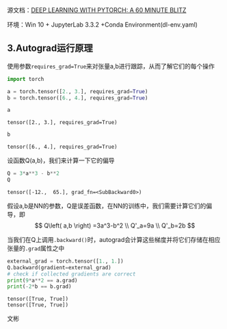 源文档：[DEEP LEARNING WITH PYTORCH: A 60 MINUTE BLITZ](https://pytorch.org/tutorials/beginner/blitz/autograd_tutorial.html#sphx-glr-beginner-blitz-autograd-tutorial-py)

环境：Win 10 + JupyterLab 3.3.2 +Conda Environment(dl-env.yaml)

## 3.Autograd运行原理

使用参数`requires_grad=True`来对张量a,b进行跟踪，从而了解它们的每个操作


```python
import torch

a = torch.tensor([2., 3.], requires_grad=True)
b = torch.tensor([6., 4.], requires_grad=True)
```


```python
a
```


    tensor([2., 3.], requires_grad=True)


```python
b
```


    tensor([6., 4.], requires_grad=True)

设函数Q(a,b)，我们来计算一下它的偏导


```python
Q = 3*a**3 - b**2
Q
```




    tensor([-12.,  65.], grad_fn=<SubBackward0>)



假设a,b是NN的参数，Q是误差函数，在NN的训练中，我们需要计算它们的偏导，即
$$
Q\left( a,b \right) =3a^3-b^2
\\
Q'_a=9a
\\
Q'_b=2b
$$

当我们在Q上调用`.backward()`时，autograd会计算这些梯度并将它们存储在相应张量的`.grad`属性之中


```python
external_grad = torch.tensor([1., 1.])
Q.backward(gradient=external_grad)
# check if collected gradients are correct
print(9*a**2 == a.grad)
print(-2*b == b.grad)
```

    tensor([True, True])
    tensor([True, True])


文彬